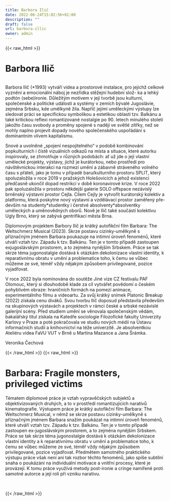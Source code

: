 ```yaml
---
title: Barbora Ilič
date: 2022-06-24T15:02:56+02:00
description: ""
draft: false
url: barbora-illic
owner: admin
---
```

{{< raw_html >}}
<h1 id="barbora-ilič">Barbora Ilič</h1>
<div class="page" title="Page 13">
<div class="section">
<div class="layoutArea">
<div class="column">
<p>Barbora Ilič (*1993) vytváří videa a prostorové instalace, pro jejichž celkové vyznění a emocionální náboj je nezřídka stěžejní hudební slož- ka a lehký podtón (sebe)ironie. Důležitým motivem v její tvorbě jsou kulturní, společenské a politické události a systémy v zemích bývalé Jugoslávie, zejména Srbsku, kde umělkyně žila. Napříč jejími uměleckými výstupy lze sledovat práci se specifickou symbolikou a estetikou oblasti tzv. Balkánu a také kritickou reflexi romantizované nostalgie po 90. letech minulého století jakožto času svobody a proměny spojené s nadějí ve světlé zítřky, než se mohly naplno projevit dopady nového společenského uspořádání s dominantním vlivem kapitalismu.</p>
<p>Snové a uvolněné &bdquo;spojení nespojitelného&ldquo; v podobě kombinování popkulturních i čistě vizuálních odkazů na místa a situace, které autorku inspirovaly, se zhmotňuje v různých podobách: ať už jde o její vlastní umělecké projekty, výstavy, jichž je kurátorkou, nebo prostředí pro návštěvnickou interakci na rozmezí umění a zábavně stráveného volného času s přáteli, jako je tomu v případě baru/kulturního prostoru SPLIT, který spoluzaložila v roce 2019 v pražských Holešovicích a jehož existenci předčasně ukončil dopad restrikcí v době koronavirové krize. V roce 2022 pak spoluzaložila v prostoru někdejší galerie SOLO offspace nezávislý brněnský výstavní prostor Cejla. Cílem Cejly je vytvořit kurátorský kolektiv a platformu, která poskytne nový výstavní a vzdělávací prostor zaměřený pře- devším na studenty*studentky i čerstvé absolventy*absolventky uměleckých a uměnovědných oborů. Nově je Ilič také součástí kolektivu Ugly Brno, který se zabývá gentrifikací města Brna.</p>
<p>Diplomovým projektem Barbory Ilič je krátký autofikční film Barbara: The Weltschmerz Musical (2023). Skrze postavu cizinky-umělkyně s příznačným jménem Barbara poukazuje na intimní úroveň fenoménů, které utváří vztah tzv. Západu k tzv. Balkánu. Ten je v tomto případě zastoupen exjugoslávským prostorem, a to zejména nynějším Srbskem. Práce se tak skrze téma jugonostalgie dostává k otázkám dekolonizace vlastní identity, k reparativnímu obratu v umění a problematice toho, k čemu se vůbec můžeme ze své, téměř vždy nějakým způsobem privilegované, pozice vyjadřovat.</p>
<p>V roce 2022 byla nominována do soutěže Jiné vize CZ festivalu PAF Olomouc, který si dlouhodobě klade za cíl vytvářet povědomí o českém pohyblivém obraze: hraničních formách na pomezí animace, experimentálního filmu a videoartu. Za svůj krátký snímek Platonic Breakup (2022) získala cenu diváků. Svou tvorbu Ilič doposud představila především na skupinových výstavách a projektech v rámci české a srbské nezávislé galerijní scény. Před studiem umění se věnovala společenským vědám, bakalářský titul získala na Katedře sociologie Filozofické fakulty Univerzity Karlovy v Praze a poté pokračovala ve studiu nových médií na Ústavu informačních studií a knihovnictví na téže univerzitě. Je absolventkou Ateliéru videa FaVU VUT v Brně u Martina Mazance a Jana Šrámka.</p>
<p>Veronika Čechová</p>
</div>
</div>
</div>
</div>
{{< /raw_html >}}
<!-- SECTION BREAK -->
{{< raw_html >}}
<h1 class="b-detail__title">Barbara: Fragile monsters, privileged victims</h1>
<p>T&eacute;matem diplomov&eacute; pr&aacute;ce je vztah vypravěčsk&yacute;ch subjektů a objektivizovan&yacute;ch druh&yacute;ch, a to v prostřed&iacute; romantizuj&iacute;c&iacute;ch narativů kinematografie. V&yacute;stupem pr&aacute;ce je kr&aacute;tk&yacute; autofikčn&iacute; film Barbara: The Weltschmerz Musical, v němž se skrze postavu cizinky-umělkyně s př&iacute;značn&yacute;m jm&eacute;nem Barbara snaž&iacute;m pouk&aacute;zat na intimn&iacute; &uacute;roveň fenom&eacute;nů, kter&eacute; utv&aacute;ř&iacute; vztah tzv. Z&aacute;padu k tzv. Balk&aacute;nu. Ten je v tomto př&iacute;padě zastoupen ex-jugosl&aacute;vsk&yacute;m prostorem, a to zejm&eacute;na nyněj&scaron;&iacute;m Srbskem. Pr&aacute;ce se tak skrze t&eacute;ma jugonostalgie dost&aacute;v&aacute; k ot&aacute;zk&aacute;m dekolonizace vlastn&iacute; identity a k reparativn&iacute;mu obratu v uměn&iacute; a problematice toho, k čemu se vůbec můžeme ze sv&eacute;, t&eacute;měř vždy nějak&yacute;m způsobem privilegovan&eacute;, pozice vyjadřovat. Předmětem samotn&eacute;ho praktick&eacute;ho v&yacute;stupu pr&aacute;ce v&scaron;ak nen&iacute; ani tak rozbor těchto fenom&eacute;nů, jako sp&iacute;&scaron;e subtiln&iacute; snaha o pouk&aacute;z&aacute;n&iacute; na individu&aacute;ln&iacute; motivace a vnitřn&iacute; procesy, kter&eacute; je prov&aacute;zej&iacute;. K tomu pr&aacute;ce využ&iacute;v&aacute; metody post-ironie a cringe nam&iacute;řen&eacute; proti samotn&eacute; autorce a jej&iacute; roli při vzniku narativu.</p>
<p>&nbsp;</p>
{{< /raw_html >}}

